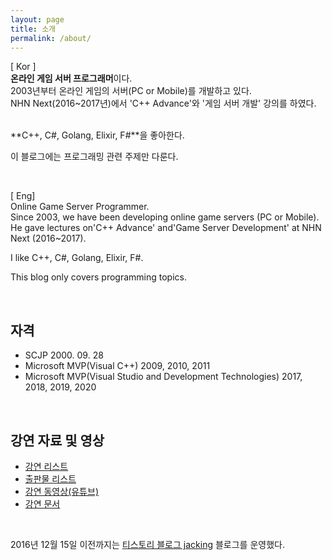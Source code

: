 ```yaml
---
layout: page
title: 소개
permalink: /about/
---
```

[ Kor ]  
**온라인 게임 서버 프로그래머**이다. <br>
2003년부터 온라인 게임의 서버(PC or Mobile)를 개발하고 있다. <br>
NHN Next(2016~2017년)에서 'C++ Advance'와 '게임 서버 개발' 강의를 하였다. <br>

</br>  
**C++, C#, Golang,  Elixir, F#**을 좋아한다.
</br>  

이 블로그에는 프로그래밍 관련 주제만 다룬다.  
  
</br>  
  
[ Eng]   
Online Game Server Programmer.  
Since 2003, we have been developing online game servers (PC or Mobile).  
He gave lectures on'C++ Advance' and'Game Server Development' at NHN Next (2016~2017).  
  
I like C++, C#, Golang, Elixir, F#.  
  
This blog only covers programming topics.  
  
</br>  
  
## 자격

- SCJP   2000. 09. 28
- Microsoft MVP(Visual C++) 2009, 2010, 2011  
- Microsoft MVP(Visual Studio and Development Technologies) 2017, 2018, 2019, 2020  
  
  
</br>  
  
  
## 강연 자료 및 영상
  
- [강연 리스트](/choiheungbae/강연.md)
- [출판물 리스트](/choiheungbae/출판물.md)
- [강연 동영상(유튜브)](http://www.youtube.com/user/jacking75?feature=mhee)
- [강연 문서](http://www.slideshare.net/jacking)
  
  
</br>  
  
  
2016년 12월 15일 이전까지는 [티스토리 블로그 jacking](http://jacking.tistory.com) 블로그를 운영했다.  
